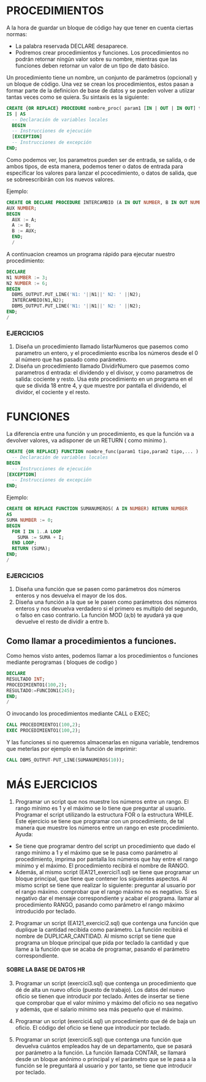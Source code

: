 # PROCEDIMIENTOS

A la hora de guardar un bloque de código hay que tener en cuenta ciertas normas:

- La palabra reservada DECLARE desaparece.
- Podremos crear procedimientos y funciones. Los procedimientos no podrán retornar ningún valor sobre su nombre, 
mientras que las funciones deben retornar un valor de un tipo de dato básico.

Un procedimiento tiene un nombre, un conjunto de parámetros (opcional) y un bloque de código. 
Una vez se crean los procedimientos, estos pasan a formar parte de la definicion de base de datos y se pueden volver 
a utiizar tantas veces como se quiera.
Su sintaxis es la siguiente:
```sql
CREATE {OR REPLACE} PROCEDURE nombre_proc( param1 [IN | OUT | IN OUT] tipo,... )
IS | AS
  -- Declaración de variables locales
  BEGIN
  -- Instrucciones de ejecución
  [EXCEPTION]
  -- Instrucciones de excepción
END;
```
Como podemos ver, los parametros pueden ser de entrada, se salida, o de ambos tipos, de esta manera, podemos tener o datos de entrada
para especificar los valores para lanzar el pcocedimiento, o datos de salida, que se sobreescribirán con los nuevos valores.

Ejemplo:

```sql
CREATE OR DECLARE PROCEDURE INTERCAMBIO (A IN OUT NUMBER, B IN OUT NUMBER) AS
AUX NUMBER;
BEGIN
  AUX := A;
  A := B;
  B := AUX;
  END;
  /
```
A continuacion creamos un programa rápido para ejecutar nuestro procedimiento:
```sql
DECLARE
N1 NUMBER := 3;
N2 NUMBER := 6;
BEGIN
  DBMS_OUTPUT.PUT_LINE('N1: '||N1||' N2: ' ||N2);
  INTERCAMBIO(N1,N2);
  DBMS_OUTPUT.PUT_LINE('N1: '||N1||' N2: ' ||N2);
END;
/
```

### EJERCICIOS
1.  Diseña un procedimiento llamado listarNumeros que pasemos como parametro un entero, y el procedimiento escriba los números
desde el 0 al número que has pasado como parámetro.
2.  Diseña un procedimiento llamado DividirNumero que pasemos como parametros d entrada: el dividendo y el divisor, y como parametros de salida:
cociente y resto. Usa este procedimiento en un programa en el que se divida 18 entre 4, y que muestre por pantalla el dividendo, el dividor,
el cociente y el resto.

# FUNCIONES

La diferencia entre una función y un procedimiento, es que la función va a devolver valores, va adisponer de un RETURN ( como mínimo ).

```sql
CREATE {OR REPLACE} FUNCTION nombre_func(param1 tipo,param2 tipo,... ) RETURN tipo_dato IS
  -- Declaración de variables locales
BEGIN
  -- Instrucciones de ejecución
[EXCEPTION]
  -- Instrucciones de excepción
END;
```
Ejemplo:
```sql
CREATE OR REPLACE FUNCTION SUMANUMEROS( A IN NUMBER) RETURN NUMBER
AS
SUMA NUMBER := 0;
BEGIN
  FOR I IN 1..A LOOP
    SUMA := SUMA + I;
  END LOOP;
  RETURN (SUMA);
END;
/
```

### EJERCICIOS
1.  Diseña una función que se pasen como parámetros dos números enteros y nos devuelva el mayor de los dos.
2.  Diseña una función a la que se le pasen como parámetros dos números enteros y nos devuelva verdadero si el primero es multiplo del segundo, 
o falso en caso contrario. La función MOD (a;b) te ayudará ya que devuelve el resto de dividir a entre b.

## Como llamar a procedimientos a funciones.

Como hemos visto antes, podemos llamar a los procedimientos o funciones mediante perogramas ( bloques de codigo )
```sql
DECLARE
RESULTADO INT;
PROCEDIMIENTO1(100,2);
RESULTADO:=FUNCION1(245);
END;
/
```
O invocando los procedimientos mediante CALL o EXEC;
```sql
CALL PROCEDIMIENTO1(100,2);
EXEC PROCEDIMIENTO1(100,2);
```
Y las funciones si no queremos almacenarlas en niguna variable, tendremos que meterlas por ejemplo en la función de imprimir:
```sql
CALL DBMS_OUTPUT-PUT_LINE(SUMANUMEROS(10));
```



# MÁS EJERCICIOS

1.  Programar un script que nos muestre los números entre un rango. El rango mínimo es 1 y el máximo se lo tiene que
preguntar al usuario. Programar el script utilizando la estructura FOR o la estructura WHILE.
Este ejercicio se tiene que programar con un procedimiento, de tal manera que muestre los números entre
un rango en este procedimiento.
Ayuda:
- Se tiene que programar dentro del script un procedimiento que dado el rango mínimo a 1 y el máximo que
se le pasa como parámetro al procedimiento, imprima por pantalla los números que hay entre
el rango mínimo y el máximo. El procedimiento recibirá el nombre de RANGO.
- Además, al mismo script (EA121_exercici1.sql) se tiene que programar un bloque principal, que
tiene que contener los siguientes aspectos. 
Al mismo script se tiene que realizar lo siguiente:
  preguntar al usuario por el rango máximo.
  comprobar que el rango máximo no es negativo. Si es negativo dar el mensaje correspondiente y acabar el programa.
  llamar al procedimiento RANGO, pasando como parámetro el rango máximo introducido por teclado.
  
2.  Programar un script (EA121_exercici2.sql) que contenga una función que duplique la cantidad
recibida como parámetro. La función recibirá el nombre de DUPLICAR_CANTIDAD. Al mismo script se tiene que
programa un bloque principal que pida por teclado la cantidad y que llame a la función que se acaba de programar,
pasando el parámetro correspondiente.

#### SOBRE LA BASE DE DATOS HR

3.  Programar un script (exercici3.sql) que contenga un procedimiento que dé de alta un
nuevo oficio (puesto de trabajo). Los datos del nuevo oficio se tienen que introducir por teclado. Antes de insertar se tiene que comprobar que el
valor mínimo y máximo del oficio no sea negativo y además, que el salario mínimo sea más pequeño que el máximo.

4.  Programar un script (exercici4.sql) un procedimiento que dé de baja un oficio. El código
del oficio se tiene que introducir por teclado.

5.  Programar un script (exercici5.sql) que contenga una función que devuelva cuántos empleados hay de un departamento, que se pasará por parámetro a la función. La función llamada CONTAR, se llamará desde un bloque anónimo o principal y el parámetro que se le pasa a la función se le preguntará al usuario y por tanto, se tiene que introducir por teclado.
